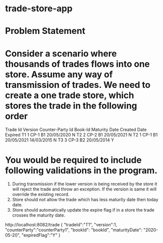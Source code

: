 # trade-store-app


# Problem Statement

# Consider a scenario where thousands of trades flows into one store. Assume any way of transmission of trades. We need to create a one trade store, which stores the trade in the following order

Trade Id	Version	Counter-Party Id	Book-Id	Maturity Date	Created Date	Expired
T1	1	CP-1	B1	20/05/2020	<today date>	N
T2	2	CP-2	B1	20/05/2021	<today date>	N
T2	1	CP-1	B1	20/05/2021	14/03/2015	N
T3	3	CP-3	B2	20/05/2014	<today date>	Y


# You would be required to include following validations in the program.

1.	During transmission if the lower version is being received by the store it will reject the trade and throw an exception. If the version is same it will override the existing record.
2.	Store should not allow the trade which has less maturity date then today date.
3.	Store should automatically update the expire flag if in a store the trade crosses the maturity date.


 http://localhost:8082/trade 
 { 
 "tradeId":"T1", 
 "version":1, 
 "counterParty":"counterParty1",
"bookId": "bookId",
 "maturityDate": "2020-05-20",
  "expiredFlag":"Y"
 }
